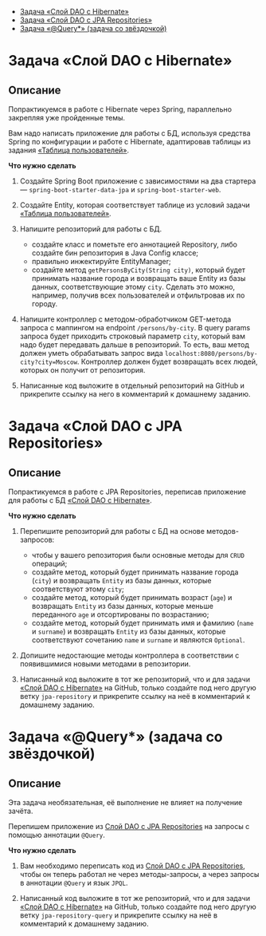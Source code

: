<!-- TOC -->
* [Задача «Слой DAO c Hibernate»](#задача-слой-dao-c-hibernate)
* [Задача «Слой DAO c JPA Repositories»](#задача-слой-dao-c-jpa-repositories)
* [Задача «@Query*» (задача со звёздочкой)](#задача-query-задача-со-звёздочкой)
<!-- TOC -->

# Задача «Слой DAO c Hibernate»

## Описание

Попрактикуемся в работе с Hibernate через Spring, параллельно закрепляя уже пройденные темы.

Вам надо написать приложение для работы с БД, используя средства Spring по конфигурации и работе с Hibernate,
адаптировав таблицы из задания [«Таблица пользователей»](../l10_persons/README.md).

**Что нужно сделать**

1. Создайте Spring Boot приложение с зависимостями на два стартера — `spring-boot-starter-data-jpa`
   и `spring-boot-starter-web`.

2. Создайте Entity, которая соответствует таблице из условий
   задачи [«Таблица пользователей»](../l10_persons/README.md).

3. Напишите репозиторий для работы с БД.

    - создайте класс и пометьте его аннотацией Repository, либо создайте бин репозитория в Java Config классе;
    - правильно инжектируйте EntityManager;
    - создайте метод `getPersonsByCity(String city)`, который будет принимать название города и возвращать ваше Entity
      из базы данных, соответствующие этому `city`. Сделать это можно, например, получив всех пользователей и
      отфильтровав их по городу.

4. Напишите контроллер с методом-обработчиком GET-метода запроса с маппингом на endpoint `/persons/by-city`. В query
   params запроса будет приходить строковый параметр `city`, который вам надо будет передавать дальше в репозиторий. То
   есть, ваш метод должен уметь обрабатывать запрос вида `localhost:8080/persons/by-city?city=Moscow`.
   Контроллер должен будет возвращать всех людей, которых он получит от репозитория.

5. Написанные код выложите в отдельный репозиторий на GitHub и прикрепите ссылку на него в комментарий к домашнему
   заданию.

# Задача «Слой DAO c JPA Repositories»

## Описание

Попрактикуемся в работе с JPA Repositories, переписав приложение для работы с
БД [«Слой DAO c Hibernate»](#задача-слой-dao-c-hibernate).

**Что нужно сделать**

1. Перепишите репозиторий для работы с БД на основе методов-запросов:

   - чтобы у вашего репозитория были основные методы для `CRUD` операций;
   - создайте метод, который будет принимать название города (`city`) и возвращать `Entity` из базы данных, которые
     соответствуют этому `city`;
   - создайте метод, который будет принимать возраст (`age`) и возвращать `Entity` из базы данных, которые меньше
     переданного `age` и отсортированы по возрастанию;
   - создайте метод, который будет принимать имя и фамилию (`name` и `surname`) и возвращать `Entity` из базы данных,
     которые соответствуют сочетанию `name` и `surname` и являются `Optional`.

2. Допишите недостающие методы контроллера в соответствии с появившимися новыми методами в репозитории.

3. Написанный код выложите в тот же репозиторий, что и для
   задачи [«Слой DAO c Hibernate»](#задача-слой-dao-c-hibernate) на GitHub, только создайте под него другую
   ветку `jpa-repository` и прикрепите ссылку на неё в комментарий к домашнему заданию.

# Задача «@Query*» (задача со звёздочкой)

## Описание

Эта задача необязательная, её выполнение не влияет на получение зачёта.

Перепишем приложение из [Слой DAO c JPA Repositories](#задача-слой-dao-c-jpa-repositories) на запросы с помощью
аннотации `@Query`.

**Что нужно сделать**

1. Вам необходимо переписать код из [Слой DAO c JPA Repositories](#задача-слой-dao-c-jpa-repositories), чтобы он теперь
   работал не через методы-запросы, а через запросы в аннотации `@Query` и язык `JPQL`.

2. Написанный код выложите в тот же репозиторий, что и для задачи [«Слой DAO c Hibernate»](#задача-слой-dao-c-hibernate)
   на GitHub, только создайте под него другую ветку `jpa-repository-query` и прикрепите ссылку на неё в комментарий к
   домашнему заданию.
